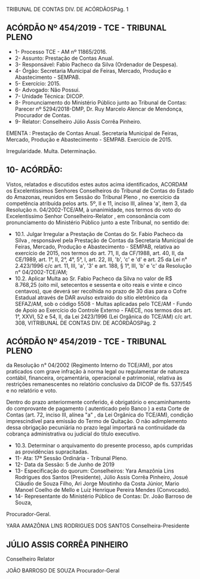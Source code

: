 TRIBUNAL DE CONTAS DIV. DE ACÓRDÃOSPág. 1

## ACÓRDÃO Nº 454/2019 - TCE - TRIBUNAL PLENO

- 1- Processo TCE - AM nº 11865/2016.
- 2- Assunto: Prestação de Contas Anual.
- 3- Responsável: Fabio Pacheco da Silva (Ordenador de Despesa).
- 4- Órgão: Secretaria Municipal de Feiras, Mercado, Produção e Abastecimento - SEMPAB.
- 5- Exercício: 2015.
- 6- Advogado: Não Possui.
- 7- Unidade Técnica: DICOP.
- 8- Pronunciamento  do  Ministério  Público  junto  ao  Tribunal  de  Contas: Parecer  nº 5294/2018-DMP, Dr. Ruy Marcelo Alencar de Mendonça, Procurador de Contas.
- 9- Relator: Conselheiro Júlio Assis Corrêa Pinheiro.

EMENTA :  Prestação  de  Contas  Anual.  Secretaria Municipal de Feiras, Mercado, Produção e Abastecimento - SEMPAB. Exercício de 2015.

Irregularidade. Multa. Determinação.

## 10-  ACÓRDÃO:

Vistos, relatados e discutidos estes autos acima identificados, ACORDAM os Excelentíssimos Senhores Conselheiros do Tribunal de Contas do Estado do Amazonas, reunidos em Sessão do Tribunal Pleno , no exercício da competência atribuída pelos arts. 5º, II e 11, inciso III, alínea 'a', item 3, da Resolução n. 04/2002-TCE/AM, à unanimidade, nos termos do voto do Excelentíssimo Senhor Conselheiro-Relator , em consonância com pronunciamento do Ministério Público junto a este Tribunal, no sentido de:

- 10.1. Julgar  Irregular a  Prestação  de  Contas  do Sr.  Fabio  Pacheco  da Silva , responsável pela Prestação de Contas da Secretaria Municipal de Feiras, Mercado, Produção e Abastecimento - SEMPAB, relativa ao exercício de 2015, nos termos do art. 71, II, da CF/1988, art. 40, II, da CE/1989, art. 1°, II, 2°, 4°, 5°, I, art. 22, III, 'b', 'c' e 'd' e art. 25 da Lei n° 2.423/1996 c/c art. 11, III, 'a', '3' e art. 188, § 1°, III, 'b' e 'c' da Resolução n° 04/2002-TCE/AM;
- 10.2. Aplicar Multa ao Sr. Fabio Pacheco da Silva no valor de R$ 8.768,25 (oito mil, setecentos e sessenta e oito reais e vinte e cinco centavos), que deverá ser recolhida no prazo de 30 dias para o Cofre Estadual através de DAR avulso extraído do sítio eletrônico da SEFAZ/AM, sob o código 5508 - Multas aplicadas pelo TCE/AM - Fundo de Apoio ao Exercício do Controle Externo - FAECE, nos termos dos art. 1°, XXVI, 52 e 54, II, da Lei 2423/1996 (Lei Orgânica do TCE/AM) c/c art. 308, VITRIBUNAL DE CONTAS DIV. DE ACÓRDÃOSPág. 2

## ACÓRDÃO Nº 454/2019 - TCE - TRIBUNAL PLENO

da Resolução n° 04/2002 (Regimento Interno do TCE/AM), por atos praticados  com  grave  infração  à  norma  legal  ou  regulamentar  de natureza contábil, financeira, orçamentária, operacional e patrimonial, relativa às restrições remanescentes no relatório conclusivo da DICOP de fls. 537/545 e no relatório e voto.

Dentro do prazo anteriormente conferido, é obrigatório o encaminhamento  do  comprovante  de  pagamento  ( autenticado  pelo Banco )  a  esta Corte de Contas (art. 72, inciso III, alínea "a" , da Lei Orgânica  do  TCE/AM),  condição  imprescindível  para  emissão  do Termo de Quitação. O não adimplemento dessa obrigação pecuniária no prazo legal importará na continuidade da cobrança administrativa ou judicial do título executivo.

- 10.3. Determinar o arquivamento do presente processo, após cumpridas as providências supracitadas.
- 11-  Ata: 17ª Sessão Ordinária - Tribunal Pleno.
- 12-  Data da Sessão: 5 de Junho de 2019
- 13-  Especificação do quorum: Conselheiros: Yara Amazônia Lins Rodrigues dos Santos (Presidente),  Júlio  Assis  Corrêa  Pinheiro,  Josué  Cláudio  de  Souza  Filho,  Ari  Jorge Moutinho  da  Costa  Júnior,  Mario  Manoel  Coelho  de  Mello  e  Luiz  Henrique  Pereira Mendes (Convocado).
- 14-  Representante  do  Ministério  Público  de  Contas: Dr. João  Barroso  de  Souza,

Procurador-Geral.

YARA AMAZÔNIA LINS RODRIGUES DOS SANTOS Conselheira-Presidente

## JÚLIO ASSIS CORRÊA PINHEIRO

Conselheiro Relator

JOÃO BARROSO DE SOUZA Procurador-Geral